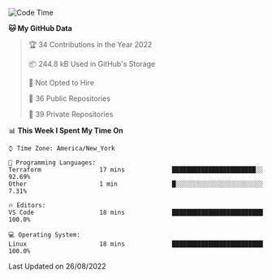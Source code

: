 <!--START_SECTION:waka-->
![Code Time](http://img.shields.io/badge/Code%20Time-66%20hrs%2057%20mins-blue)

**🐱 My GitHub Data** 

> 🏆 34 Contributions in the Year 2022
 > 
> 📦 244.8 kB Used in GitHub's Storage 
 > 
> 🚫 Not Opted to Hire
 > 
> 📜 36 Public Repositories 
 > 
> 🔑 39 Private Repositories  
 > 
📊 **This Week I Spent My Time On** 

```text
⌚︎ Time Zone: America/New_York

💬 Programming Languages: 
Terraform                17 mins             ███████████████████████░░   92.69% 
Other                    1 min               █░░░░░░░░░░░░░░░░░░░░░░░░   7.31%

🔥 Editors: 
VS Code                  18 mins             █████████████████████████   100.0%

💻 Operating System: 
Linux                    18 mins             █████████████████████████   100.0%

```


 Last Updated on 26/08/2022
<!--END_SECTION:waka-->